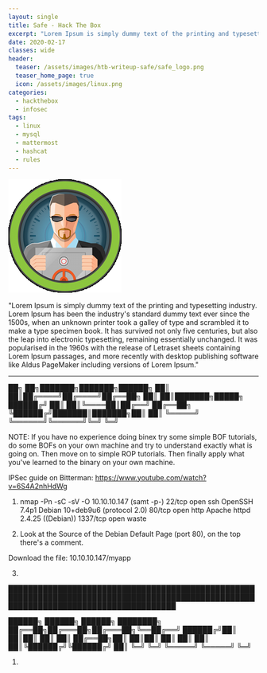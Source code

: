 ```yaml
---
layout: single
title: Safe - Hack The Box
excerpt: "Lorem Ipsum is simply dummy text of the printing and typesetting industry. Lorem Ipsum has been the industry's standard dummy text ever since the 1500s, when an unknown printer took a galley of type and scrambled it to make a type specimen book. It has survived not only five centuries, but also the leap into electronic typesetting, remaining essentially unchanged. It was popularised in the 1960s with the release of Letraset sheets containing Lorem Ipsum passages, and more recently with desktop publishing software like Aldus PageMaker including versions of Lorem Ipsum."
date: 2020-02-17
classes: wide
header:
  teaser: /assets/images/htb-writeup-safe/safe_logo.png
  teaser_home_page: true
  icon: /assets/images/linux.png
categories:
  - hackthebox
  - infosec
tags:  
  - linux
  - mysql
  - mattermost
  - hashcat
  - rules
---
```


![](/assets/images/htb-writeup-safe/safe_logo.png)

"Lorem Ipsum is simply dummy text of the printing and typesetting industry. Lorem Ipsum has been the industry's standard dummy text ever since the 1500s, when an unknown printer took a galley of type and scrambled it to make a type specimen book. It has survived not only five centuries, but also the leap into electronic typesetting, remaining essentially unchanged. It was popularised in the 1960s with the release of Letraset sheets containing Lorem Ipsum passages, and more recently with desktop publishing software like Aldus PageMaker including versions of Lorem Ipsum."

----------------


   ██╗   ██╗███████╗███████╗██████╗
   ██║   ██║██╔════╝██╔════╝██╔══██╗
   ██║   ██║███████╗█████╗  ██████╔╝
   ██║   ██║╚════██║██╔══╝  ██╔══██╗
   ╚██████╔╝███████║███████╗██║  ██║
    ╚═════╝ ╚══════╝╚══════╝╚═╝  ╚═╝

NOTE: If you have no experience doing binex try some simple BOF tutorials, do some BOFs on your own machine and try to understand exactly what is going on. 
      Then move on to simple ROP tutorials. Then finally apply what you've learned to the binary on your own machine.

IPSec guide on Bitterman: https://www.youtube.com/watch?v=6S4A2nhHdWg


1. nmap -Pn -sC -sV -O 10.10.10.147 (samt -p-)
    22/tcp open  ssh     OpenSSH 7.4p1 Debian 10+deb9u6 (protocol 2.0)
    80/tcp open  http    Apache httpd 2.4.25 ((Debian))
    1337/tcp open  waste

2. Look at the Source of the Debian Default Page (port 80), on the top there's a comment.
    <!-- 'myapp' can be downloaded to analyze from here
     its running on port 1337 -->

  Download the file: 10.10.10.147/myapp

3.


██████████████████████████████████████████████████████████████████████████████████████████████████████████████████████████████████████

   ██████╗  ██████╗  ██████╗ ████████╗
   ██╔══██╗██╔═══██╗██╔═══██╗╚══██╔══╝
   ██████╔╝██║   ██║██║   ██║   ██║
   ██╔══██╗██║   ██║██║   ██║   ██║
   ██║  ██║╚██████╔╝╚██████╔╝   ██║
   ╚═╝  ╚═╝ ╚═════╝  ╚═════╝    ╚═╝


1.
